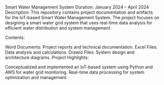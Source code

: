 Smart Water Management System
Duration: January 2024 – April 2024
Description:
This repository contains project documentation and artifacts for the IoT-based Smart Water Management System. The project focuses on designing a smart water grid system that uses real-time data analysis for efficient water distribution and system management.

Contents:

Word Documents: Project reports and technical documentation.
Excel Files: Data analysis and calculations.
Drawio Files: System design and architecture diagrams.
Project Highlights:

Conceptualized and implemented an IoT-based system using Python and AWS for water grid monitoring.
Real-time data processing for system optimization and management.
